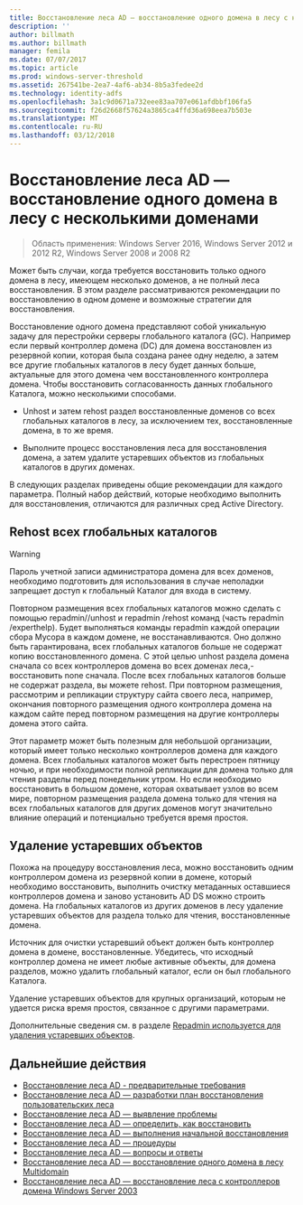 ```yaml
---
title: Восстановление леса AD — восстановление одного домена в лесу с несколькими доменами
description: ''
author: billmath
ms.author: billmath
manager: femila
ms.date: 07/07/2017
ms.topic: article
ms.prod: windows-server-threshold
ms.assetid: 267541be-2ea7-4af6-ab34-8b5a3fedee2d
ms.technology: identity-adfs
ms.openlocfilehash: 3a1c9d0671a732eee83aa707e061afdbbf106fa5
ms.sourcegitcommit: f26d2668f57624a3865ca4ffd36a698eea7b503e
ms.translationtype: MT
ms.contentlocale: ru-RU
ms.lasthandoff: 03/12/2018
---
```

# <a name="ad-forest-recovery---recovering-a-single-domain-in-a-multidomain-forest"></a>Восстановление леса AD — восстановление одного домена в лесу с несколькими доменами

>Область применения: Windows Server 2016, Windows Server 2012 и 2012 R2, Windows Server 2008 и 2008 R2

Может быть случаи, когда требуется восстановить только одного домена в лесу, имеющем несколько доменов, а не полный леса восстановления. В этом разделе рассматриваются рекомендации по восстановлению в одном домене и возможные стратегии для восстановления.  
  
 Восстановление одного домена представляют собой уникальную задачу для перестройки серверы глобального каталога (GC). Например если первый контроллер домена (DC) для домена восстановлен из резервной копии, которая была создана ранее одну неделю, а затем все другие глобальных каталогов в лесу будет данных больше, актуальные для этого домена чем восстановленного контроллера домена. Чтобы восстановить согласованность данных глобального Каталога, можно несколькими способами.  
  
-   Unhost и затем rehost раздел восстановленные доменов со всех глобальных каталогов в лесу, за исключением тех, восстановленные домена, в то же время.  
  
-   Выполните процесс восстановления леса для восстановления домена, а затем удалите устаревших объектов из глобальных каталогов в других доменах.  
  
 В следующих разделах приведены общие рекомендации для каждого параметра. Полный набор действий, которые необходимо выполнить для восстановления, отличаются для различных сред Active Directory.  
  
## <a name="rehost-all-gcs"></a>Rehost всех глобальных каталогов  

> [!WARNING]
>  Пароль учетной записи администратора домена для всех доменов, необходимо подготовить для использования в случае неполадки запрещает доступ к глобальный Каталог для входа в систему.  

 Повторном размещения всех глобальных каталогов можно сделать с помощью repadmin//unhost и repadmin /rehost команд (часть repadmin /experthelp). Будет выполняться команды repadmin каждой операции сбора Мусора в каждом домене, не восстанавливаются. Оно должно быть гарантирована, всех глобальных каталогов больше не содержат копию восстановленного домена. С этой целью unhost раздела домена сначала со всех контроллеров домена во всех доменах леса,-восстановить none сначала. После всех глобальных каталогов больше не содержат раздела, вы можете rehost. При повторном размещения, рассмотрим и репликации структуру сайта своего леса, например, окончания повторного размещения одного контроллера домена на каждом сайте перед повторном размещения на другие контроллеры домена этого сайта.  
  
 Этот параметр может быть полезным для небольшой организации, который имеет только несколько контроллеров домена для каждого домена. Всех глобальных каталогов может быть перестроен пятницу ночью, и при необходимости полной репликации для домена только для чтения разделы перед понедельник утром. Но если необходимо восстановить в большом домене, которая охватывает узлов во всем мире, повторном размещения раздела домена только для чтения на всех глобальных каталогов для других доменов могут значительно влияние операций и потенциально требуется время простоя.  
  
## <a name="remove-lingering-objects"></a>Удаление устаревших объектов  
 Похожа на процедуру восстановления леса, можно восстановить одним контроллером домена из резервной копии в домене, который необходимо восстановить, выполнить очистку метаданных оставшиеся контроллеров домена и заново установить AD DS можно строить домена. На глобальных каталогов из других доменов в лесу удаление устаревших объектов для раздела только для чтения, восстановленные домена.  
  
 Источник для очистки устаревший объект должен быть контроллер домена в домене, восстановленные. Убедитесь, что исходный контроллер домена не имеет любые активные объекты, для домена разделов, можно удалить глобальный каталог, если он был глобального Каталога.  
  
 Удаление устаревших объектов для крупных организаций, которым не удается риска время простоя, связанное с другими параметрами.  
  
 Дополнительные сведения см. в разделе [Repadmin используется для удаления устаревших объектов](https://technet.microsoft.com/library/cc785298.aspx).

## <a name="next-steps"></a>Дальнейшие действия
-   [Восстановление леса AD - предварительные требования](AD-Forest-Recovery-Prerequisties.md)  
-   [Восстановление леса AD — разработки план восстановления пользовательских леса](AD-Forest-Recovery-Devising-a-Plan.md)  
-   [Восстановление леса AD — выявление проблемы](AD-Forest-Recovery-Identify-the-Problem.md)
-   [Восстановление леса AD — определить, как восстановить](AD-Forest-Recovery-Determine-how-to-Recover.md)
-   [Восстановление леса AD — выполнения начальной восстановления](AD-Forest-Recovery-Perform-initial-recovery.md)  
-   [Восстановление леса AD — процедуры](AD-Forest-Recovery-Procedures.md)  
-   [Восстановление леса AD — вопросы и ответы](AD-Forest-Recovery-FAQ.md)  
-   [Восстановление леса AD — восстановление одного домена в лесу Multidomain](AD-Forest-Recovery-Single-Domain-in-Multidomain-Recovery.md)  
-   [Восстановление леса AD — восстановление леса с контроллеров домена Windows Server 2003](AD-Forest-Recovery-Windows-Server-2003.md)  
